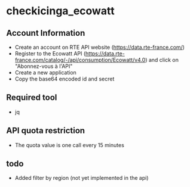 # checkicinga_ecowatt
## Account Information
- Create an account on RTE API website (https://data.rte-france.com/)
- Register to the Ecowatt API (https://data.rte-france.com/catalog/-/api/consumption/Ecowatt/v4.0) and click on "Abonnez-vous à l'API" 
- Create a new application
- Copy the base64 encoded id and secret

## Required tool
- jq

## API quota restriction 
- The quota value is one call every 15 minutes

## todo
- Added filter by region (not yet implemented in the api)
